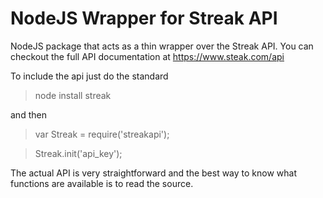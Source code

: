 NodeJS Wrapper for Streak API
================

NodeJS package that acts as a thin wrapper over the Streak API. You can checkout the full API documentation at https://www.steak.com/api

To include the api just do the standard
> node install streak

and then
> var Streak = require('streakapi');

> Streak.init('api_key');

The actual API is very straightforward and the best way to know what functions are available is to read the source.

